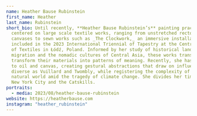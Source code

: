 ```yaml
---
name: Heather Bause Rubinstein
first_name: Heather
last_name: Rubinstein
short_bio: Until recently, **Heather Bause Rubinstein’s** painting practice
  centered on large scale textile works, ranging from unstretched recto/verso
  canvases to sewn works such as _The Clockwork,_ an immersive installation
  included in the 2023 International Triennial of Tapestry at the Central Museum
  of Textiles in Łódź, Poland. Informed by her study of historical land use,
  migration and the nomadic cultures of Central Asia, these works transpose and
  transform their materials into patterns of meaning. Recently, she has returned
  to oil and canvas, creating gestural abstractions that draw on influences as
  diverse as Vuillard and Twombly, while registering the complexity of the
  natural world amid the tragedy of climate change. She divides her time between
  New York City and the Catskills.
portraits:
  - media: 2023/08/heather-bause-rubinstein
website: https://heatherbause.com
instagram: "heather_rubinstein"
---
```

